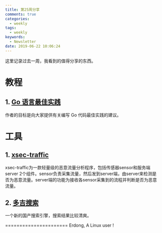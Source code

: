 ```yaml
---
title: 第25周分享
comments: true
categories:
  - weekly
tags:
  - weekly
keywords:
  - Newsletter
date: 2019-06-22 10:06:24
---
```



这里记录过去一周，我看到的值得分享的东西。
<!--more-->



# 教程

## 1. [Go 语言最佳实践](https://github.com/llitfkitfk/go-best-practice)

作者的目标是向大家提供有关编写 Go 代码最佳实践的建议。

# 工具

## 1. [xsec-traffic](https://github.com/netxfly/xsec-traffic)

xsec-traffic为一款轻量级的恶意流量分析程序，包括传感器sensor和服务端server 2个组件。sensor负责采集流量，然后发到server端，由server来检测是否为恶意流量。server端的功能为接收各sensor采集到的流程并判断是否为恶意流量。


## 2. [多吉搜索](https://dogedoge.com)

一个新的国产搜索引擎，搜索结果比较清爽。

======================
Erdong, A Linux user !
